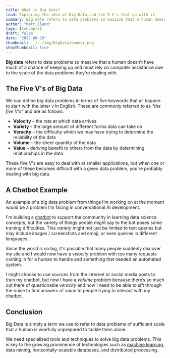 ```yaml
---
title: What is Big Data?
lead: Exploring the idea of Big Data and the 5 V's that go with it.
summary: Big data refers to data problems so massive that a human doesn’t have much of a chance of keeping up and must rely on computer assistance due to the scale of the data problems they’re dealing with.
author: "Matt Eland"
tags: [Concepts]
draft: false
date: "2022-08-29"
thumbnail: ../../img/BigData/banner.png
showThumbnail: true
---
```


**Big data** refers to data problems so massive that a human doesn’t have much of a chance of keeping up and must rely on computer assistance due to the scale of the data problems they’re dealing with.

## The Five V's of Big Data

We can define big data problems in terms of five keywords that all happen to start with the letter `V` in English. These are commonly referred to as *"the five V's"* and are as follows:

- **Velocity** – the rate at which data arrives
- **Variety** – the large amount of different forms data can take on
- **Veracity** – the difficulty which we may have trying to determine the reliability of the data
- **Volume** – the sheer quantity of the data
- **Value** – deriving benefit to others from the data by determining relationships in the data

These five V's are easy to deal with at smaller applications, but when one or more of these becomes difficult with a given data problem, you're probably dealing with big data.

## A Chatbot Example

An example of a big data problem from things I’m working on at the moment would be a problem I’m facing in conversational AI development.

I'm building a [chatbot](https://accessibleai.dev/chat) to support the community in learning data science concepts, but the variety of things people might say to the bot poses some training difficulties. This *variety* might not just be limited to text queries but may include images / screenshots and emoji, or even queries in different languages.

Since the world is so big, it's possible that many people suddenly discover my site and I would now have a *velocity* problem with too many requests coming in for a human to handle and something that needed an automated system.

I might choose to use sources from the internet or social media posts to train my chatbot, but now I have a *volume* problem because there’s so much out there of questionable *veracity* and now I need to be able to sift through the noise to find answers of *value* to people trying to interact with my chatbot.

## Conclusion

Big Data is simply a term we use to refer to data problems of sufficient scale that a human is woefully unprepared to tackle them alone.

We need specialized tools and techniques to solve big data problems. This is key to the growing prominence of technologies such as [machine learning](https://accessibleai.dev/post/aivsml/), data mining, horizontally-scalable databases, and distributed processing.